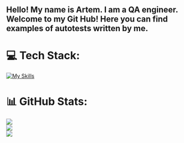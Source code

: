 <h2>Hello! My name is Artem. I am a QA engineer. Welcome to my Git Hub! 
Here you can find examples of autotests written by me.</h2>



# 💻 Tech Stack:
[![My Skills](https://skillicons.dev/icons?i=java,mysql,git,gitlab,docker,selenium,github,idea,maven,postman)](https://skillicons.dev)
# 📊 GitHub Stats:
![](https://github-readme-stats.vercel.app/api?username=dyx182&theme=dark&hide_border=false&include_all_commits=false&count_private=false)<br/>
![](https://github-readme-streak-stats.herokuapp.com/?user=dyx182&theme=dark&hide_border=false)<br/>
![](https://github-readme-stats.vercel.app/api/top-langs/?username=dyx182&theme=dark&hide_border=false&include_all_commits=false&count_private=false&layout=compact)
